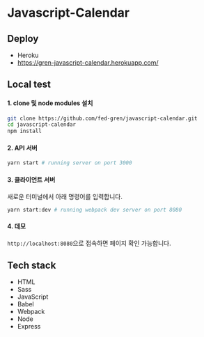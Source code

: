 # Javascript-Calendar

## Deploy

- Heroku
- https://gren-javascript-calendar.herokuapp.com/



## Local test

#### 1. clone 및 node modules 설치

```sh
git clone https://github.com/fed-gren/javascript-calendar.git
cd javascript-calendar
npm install
```


#### 2. API 서버

```sh
yarn start # running server on port 3000
```


#### 3. 클라이언트 서버

새로운 터미널에서 아래 명령어를 입력합니다.
```sh
yarn start:dev # running webpack dev server on port 8080
```


#### 4. 데모

`http://localhost:8080`으로 접속하면 페이지 확인 가능합니다.



## Tech stack

- HTML
- Sass
- JavaScript
- Babel
- Webpack
- Node
- Express

